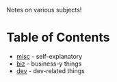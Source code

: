 Notes on various subjects!

# Table of Contents

- [misc](misc/) - self-explanatory
- [biz](biz/) - business-y things
- [dev](dev/) - dev-related things
